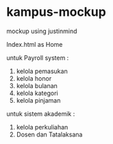 # kampus-mockup
mockup using justinmind

Index.html as Home

untuk Payroll system :
1. kelola pemasukan
2. kelola honor
3. kelola bulanan
4. kelola kategori
5. kelola pinjaman


untuk sistem akademik :
1. kelola perkuliahan
2. Dosen dan Tatalaksana
